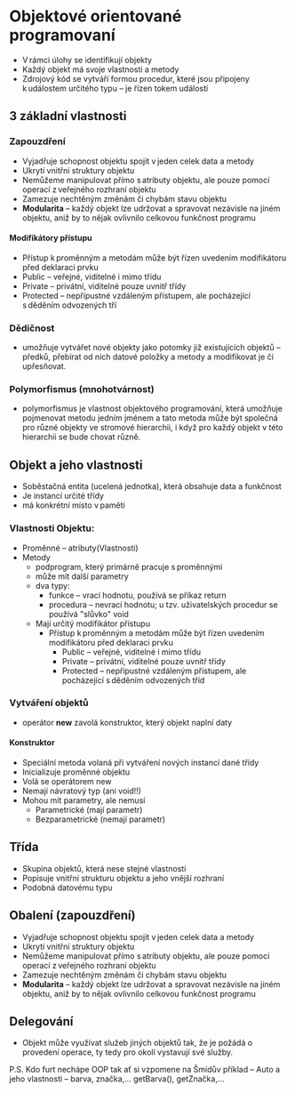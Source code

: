 # Objektové orientované programovaní 
* V rámci úlohy se identifikují objekty 
* Každý objekt má svoje vlastnosti a metody  
* Zdrojový kód se vytváří formou procedur, které jsou připojeny k událostem určitého typu – je řízen tokem událostí 
## 3 základní vlastnosti  


### Zapouzdření 
* Vyjadřuje schopnost objektu spojit v jeden celek data a metody 
* Ukrytí vnitřní struktury objektu 
* Nemůžeme manipulovat přímo s atributy objektu, ale pouze pomocí operací z veřejného rozhraní objektu 
* Zamezuje nechtěným změnám či chybám stavu objektu 
* **Modularita** – každý objekt lze udržovat a spravovat nezávisle na jiném objektu, aniž by to nějak ovlivnilo celkovou funkčnost programu 
#### Modifikátory přístupu 
* Přístup k proměnným a metodám může být řízen uvedením modifikátoru před deklaraci prvku 
* Public – veřejné, viditelné i mimo třídu 
* Private – privátní, viditelné pouze uvnitř třídy 
* Protected – nepřípustné vzdáleným přístupem, ale pocházející s děděním odvozených tří


### Dědičnost 

* umožňuje vytvářet nové objekty jako potomky již existujících objektů – předků, přebírat od nich datové položky a metody a modifikovat je či upřesňovat. 

### Polymorfismus (mnohotvárnost) 

* polymorfismus je vlastnost objektového programování, která umožňuje pojmenovat metodu jedním jménem a tato metoda může být společná pro různé objekty ve stromové hierarchii, i když pro každý objekt v této hierarchii se bude chovat různě. 

## Objekt a jeho vlastnosti 
* Soběstačná entita (ucelená jednotka), která obsahuje data a funkčnost 
* Je instancí určité třídy 
* má konkrétní místo v paměti 
### Vlastnosti Objektu: 
* Proměnné – atributy(Vlastnosti) 
* Metody 
  - podprogram, který primárně pracuje s proměnnými 
  - může mít další parametry
  - dva typy: 
    - funkce – vrací hodnotu, používá se příkaz return
    - procedura – nevrací hodnotu; u tzv. uživatelských procedur se používá "slůvko" void
  - Mají určitý modifikátor přístupu 
    - Přístup k proměnným a metodám může být řízen uvedením modifikátoru před deklaraci prvku 
      - Public – veřejné, viditelné i mimo třídu 
      - Private – privátní, viditelné pouze uvnitř třídy 
      - Protected – nepřípustné vzdáleným přístupem, ale pocházející s děděním odvozených tříd

### Vytváření objektů 
* operátor **new** zavolá konstruktor, který objekt naplní daty 

#### Konstruktor 
* Speciální metoda volaná při vytváření nových instancí dané třídy 
* Inicializuje proměnné objektu 
* Volá se operátorem new 
* Nemají návratový typ (ani void!!) 
* Mohou mít parametry, ale nemusí 
  - Parametrické (mají parametr)
  - Bezparametrické (nemají parametr)

## Třída  
* Skupina objektů, která nese stejné vlastnosti 
* Popisuje vnitřní strukturu objektu a jeho vnější rozhraní 
* Podobná datovému typu 

## Obalení (zapouzdření) 
* Vyjadřuje schopnost objektu spojit v jeden celek data a metody 
* Ukrytí vnitřní struktury objektu 
* Nemůžeme manipulovat přímo s atributy objektu, ale pouze pomocí operací z veřejného rozhraní objektu 
* Zamezuje nechtěným změnám či chybám stavu objektu 
* **Modularita** – každý objekt lze udržovat a spravovat nezávisle na jiném objektu, aniž by to nějak ovlivnilo celkovou funkčnost programu 

## Delegování 
* Objekt může využívat služeb jiných objektů tak, že je požádá o provedení operace, ty tedy pro okolí vystavují své služby.

P.S. Kdo furt nechápe OOP tak ať si vzpomene na Šmídův příklad – Auto a jeho vlastnosti – barva, značka,… getBarva(), getZnačka,… 

